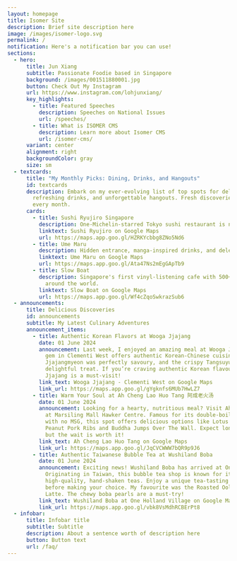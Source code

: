 ```yaml
---
layout: homepage
title: Isomer Site
description: Brief site description here
image: /images/isomer-logo.svg
permalink: /
notification: Here's a notification bar you can use!
sections:
  - hero:
      title: Jun Xiang
      subtitle: Passionate Foodie based in Singapore
      background: /images/001511880001.jpg
      button: Check Out My Instagram
      url: https://www.instagram.com/lohjunxiang/
      key_highlights:
        - title: Featured Speeches
          description: Speeches on National Issues
          url: /speeches/
        - title: What is ISOMER CMS
          description: Learn more about Isomer CMS
          url: /isomer-cms/
      variant: center
      alignment: right
      backgroundColor: gray
      size: sm
  - textcards:
      title: "My Monthly Picks: Dining, Drinks, and Hangouts"
      id: textcards
      description: Embark on my ever-evolving list of top spots for delectable dining,
        refreshing drinks, and unforgettable hangouts. Fresh discoveries update
        every month.
      cards:
        - title: Sushi Ryujiro Singapore
          description: One-Michelin-starred Tokyo sushi restaurant is now open in Singapore.
          linktext: Sushi Ryujiro on Google Maps
          url: https://maps.app.goo.gl/HZRKYcbbg8ZNo5Nd6
        - title: Ume Maru
          description: Hidden entrance, manga-inspired drinks, and delectable bites.
          linktext: Ume Maru on Google Maps
          url: https://maps.app.goo.gl/Ata47Ns2mEgGApTb9
        - title: Slow Boat
          description: Singapore's first vinyl-listening cafe with 500+ records from
            around the world.
          linktext: Slow Boat on Google Maps
          url: https://maps.app.goo.gl/Wf4cZqoSwkrazSub6
  - announcements:
      title: Delicious Discoveries
      id: announcements
      subtitle: My Latest Culinary Adventures
      announcement_items:
        - title: Authentic Korean Flavors at Wooga Jjajang
          date: 01 June 2024
          announcement: Last week, I enjoyed an amazing meal at Wooga Jjajang. This hidden
            gem in Clementi West offers authentic Korean-Chinese cuisine. The
            Jjajangmyeon was perfectly savoury, and the crispy Tangsuyuk was a
            delightful treat. If you’re craving authentic Korean flavours, Wooga
            Jjajang is a must-visit!
          link_text: Wooga Jjajang - Clementi West on Google Maps
          link_url: https://maps.app.goo.gl/gYgknfs6MUb7HwLZ7
        - title: Warm Your Soul at Ah Cheng Lao Huo Tang 阿成老火汤
          date: 01 June 2024
          announcement: Looking for a hearty, nutritious meal? Visit Ah Cheng Lao Huo Tang
            at Marsiling Mall Hawker Centre. Famous for its double-boiled soups
            with no MSG, this spot offers delicious options like Lotus Root
            Peanut Pork Ribs and Buddha Jumps Over The Wall. Expect long queues,
            but the wait is worth it!
          link_text: Ah Cheng Lao Huo Tang on Google Maps
          link_url: https://maps.app.goo.gl/JqCVCWWW7bQR9p9J6
        - title: Authentic Taiwanese Bubble Tea at Wushiland Boba
          date: 01 June 2024
          announcement: Exciting news! Wushiland Boba has arrived at One Holland Village.
            Originating in Taiwan, this bubble tea shop is known for its
            high-quality, hand-shaken teas. Enjoy a unique tea-tasting corner
            before making your choice. My favourite was the Roasted Oolong
            Latte. The chewy boba pearls are a must-try!
          link_text: Wushiland Boba at One Holland Village on Google Maps
          link_url: https://maps.app.goo.gl/vbk8VsMdhRCBErPt8
  - infobar:
      title: Infobar title
      subtitle: Subtitle
      description: About a sentence worth of description here
      button: Button text
      url: /faq/
---
```

